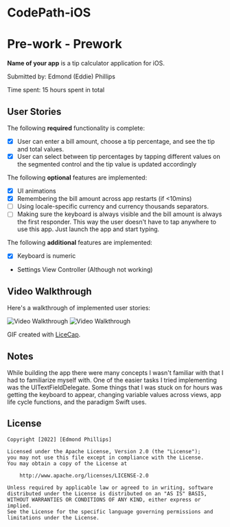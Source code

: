 # CodePath-iOS
# Pre-work - Prework

**Name of your app** is a tip calculator application for iOS.

Submitted by: Edmond (Eddie) Phillips

Time spent: 15 hours spent in total

## User Stories

The following **required** functionality is complete:

* [X] User can enter a bill amount, choose a tip percentage, and see the tip and total values.
* [X] User can select between tip percentages by tapping different values on the segmented control and the tip value is updated accordingly

The following **optional** features are implemented:

* [X] UI animations
* [X] Remembering the bill amount across app restarts (if <10mins)
* [ ] Using locale-specific currency and currency thousands separators.
* [ ] Making sure the keyboard is always visible and the bill amount is always the first responder. This way the user doesn't have to tap anywhere to use this app. Just launch the app and start typing.

The following **additional** features are implemented:

- [X] Keyboard is numeric
- Settings View Controller (Although not working)

## Video Walkthrough

Here's a walkthrough of implemented user stories:

<img src='http://g.recordit.co/m945mRm9B2.gif' title='Video Walkthrough' width='' alt='Video Walkthrough' />
<img src='http://g.recordit.co/tW4iVSakjf.gif' title='Video Walkthrough' width='' alt='Video Walkthrough' />

GIF created with [LiceCap](http://www.cockos.com/licecap/).

## Notes

While building the app there were many concepts I wasn't familiar with that I had to familiarize myself with.  One of the easier tasks I tried implementing was the UITextFieldDelegate.  Some things that I was stuck on for hours was getting the keyboard to appear, changing variable values across views, app life cycle functions, and the paradigm Swift uses.

## License

    Copyright [2022] [Edmond Phillips]

    Licensed under the Apache License, Version 2.0 (the "License");
    you may not use this file except in compliance with the License.
    You may obtain a copy of the License at

        http://www.apache.org/licenses/LICENSE-2.0

    Unless required by applicable law or agreed to in writing, software
    distributed under the License is distributed on an "AS IS" BASIS,
    WITHOUT WARRANTIES OR CONDITIONS OF ANY KIND, either express or implied.
    See the License for the specific language governing permissions and
    limitations under the License.
